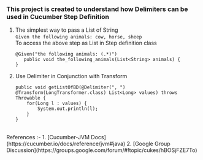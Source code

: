 ### This project is created to understand how Delimiters can be used in Cucumber Step Definition


1. The simplest way to pass a List of String<br/>
	```Given the following animals: cow, horse, sheep```
	<br/>
	To access the above step as List<String> in Step definition class<br/>
	```
	@Given("the following animals: (.*)")
	   public void the_following_animals(List<String> animals) {
	}
	```
2. Use Delimiter in Conjunction with Transform
	```
	public void getListOfBD(@Delimiter(", ") @Transform(LongTransformer.class) List<Long> values) throws Throwable {
		for(Long l : values) {
			System.out.println(l);
		}
	}
	```

<br/>
References :-
1. [Cucumber-JVM Docs](https://cucumber.io/docs/reference/jvm#java)
2. [Google Group Discussion](https://groups.google.com/forum/#!topic/cukes/hBOSjFZE7To)

